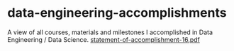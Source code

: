# data-engineering-accomplishments
A view of all courses, materials and milestones I accomplished in Data Engineering / Data Science.
[statement-of-accomplishment-16.pdf](https://github.com/nikitapiko/data-engineering-accomplishments/files/12381052/statement-of-accomplishment-16.pdf)
